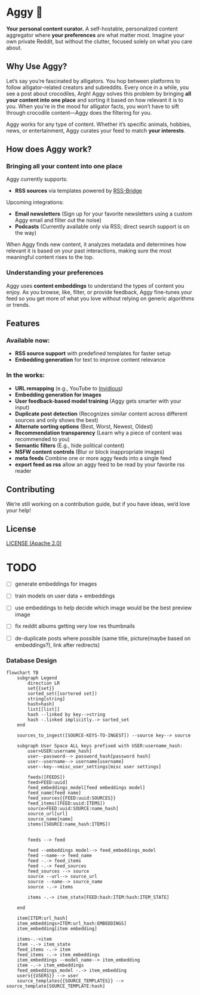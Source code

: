 # Aggy 🐊
**Your personal content curator.** A self-hostable, personalized content aggregator where **your preferences** are what matter most. Imagine your own private Reddit, but without the clutter, focused solely on what you care about.

## Why Use Aggy?

Let’s say you’re fascinated by alligators. You hop between platforms to follow alligator-related creators and subreddits. Every once in a while, you see a post about crocodiles, Argh! Aggy solves this problem by bringing **all your content into one place** and sorting it based on how relevant it is to you. When you're in the mood for alligator facts, you won’t have to sift through crocodile content—Aggy does the filtering for you.

Aggy works for any type of content. Whether it’s specific animals, hobbies, news, or entertainment, Aggy curates your feed to match **your interests**.

## How does Aggy work?

### Bringing all your content into one place

Aggy currently supports:

- **RSS sources** via templates powered by [RSS-Bridge](https://github.com/RSS-Bridge/rss-bridge)

Upcoming integrations:

- **Email newsletters** (Sign up for your favorite newsletters using a custom Aggy email and filter out the noise)
- **Podcasts** (Currently available only via RSS; direct search support is on the way)

When Aggy finds new content, it analyzes metadata and determines how relevant it is based on your past interactions, making sure the most meaningful content rises to the top.

### Understanding your preferences

Aggy uses **content embeddings** to understand the types of content you enjoy. As you browse, like, filter, or provide feedback, Aggy fine-tunes your feed so you get more of what you love without relying on generic algorithms or trends.

## Features

### Available now:

- **RSS source support** with predefined templates for faster setup
- **Embedding generation** for text to improve content relevance

### In the works:

- **URL remapping** (e.g., YouTube to [Invidious](https://invidious.io/))
- **Embedding generation for images**
- **User feedback-based model training** (Aggy gets smarter with your input)
- **Duplicate post detection** (Recognizes similar content across different sources and only shows the best)
- **Alternate sorting options** (Best, Worst, Newest, Oldest)
- **Recommendation transparency** (Learn why a piece of content was recommended to you)
- **Semantic filters** (E.g., hide political content)
- **NSFW content controls** (Blur or block inappropriate images)
- **meta feeds** Combine one or more aggy feeds into a single feed
- **export feed as rss** allow an aggy feed to be read by your favorite rss reader

## Contributing

We’re still working on a contribution guide, but if you have ideas, we’d love your help!

## License

[LICENSE (Apache 2.0)](./LICENSE)







# TODO
- [ ] generate embeddings for images
- [ ] train models on user data + embeddings
- [ ] use embeddings to help decide which image would be the best preview image
- [ ] fix reddit albums getting very low res thumbnails
- [ ] de-duplicate posts where possible (same title, picture(maybe based on embeddings?), link after redirects)


### Database Design

```mermaid
flowchart TB
    subgraph Legend
        direction LR
        set{{set}}
        sorted_set([sortered set])
        string[string]
        hash>hash]
        list[[list]]
        hash --linked by key-->string
        hash -.linked implicitly.-> sorted_set
    end

    sources_to_ingest([SOURCE-KEYS-TO-INGEST]) --source key--> source

    subgraph User Space ALL keys prefixed with USER:username_hash:
        user>USER:username_hash]
        user--password--> password_hash[password hash]
        user--username--> username[username]
        user--key-->misc_user_settings[misc user settings]

        feeds([FEEDS])
        feed>FEED:uuid]
        feed_embeddings_model[feed embeddings model]
        feed_name[feed name]
        feed_sources{{FEED:uuid:SOURCES}}
        feed_items([FEED:uuid:ITEMS])
        source>FEED:uuid:SOURCE:name_hash]
        source_url[url]
        source_name[name]
        items([SOURCE:name_hash:ITEMS])


        feeds --> feed

        feed --embeddings model--> feed_embeddings_model
        feed --name--> feed_name
        feed -.-> feed_items
        feed -.-> feed_sources
        feed_sources --> source
        source --url--> source_url
        source --name--> source_name
        source -.-> items

        items -.-> item_state[FEED:hash:ITEM:hash:ITEM_STATE]

    end

    item[ITEM:url_hash]
    item_embeddings>ITEM:url_hash:EMBEDDINGS]
    item_embedding[item embedding]

    items-.->item
    item -.-> item_state
    feed_items -.-> item
    feed_items -.-> item_embeddings
    item_embeddings --model_name--> item_embedding
    item -.-> item_embeddings
    feed_embeddings_model -.-> item_embedding
    users{{USERS}} --> user
    source_templates{{SOURCE_TEMPLATES}} --> source_template[SOURCE_TEMPLATE:hash]
```
